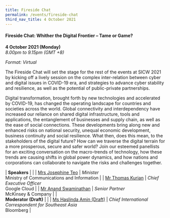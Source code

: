 ```yaml
---
title: Fireside Chat
permalink: /events/fireside-chat
third_nav_title: 4 October 2021
---
```

#### **Fireside Chat: Whither the Digital Frontier – Tame or Game?**

**4 October 2021 (Monday)**  
*8.00pm to 9.15pm (GMT +8)*

*Format: Virtual*

The Fireside Chat will set the stage for the rest of the events at SICW 2021 by kicking off a lively session on the complex inter-relation between cyber and digital issues in COVID-19 era, and strategies to advance cyber stability and resilience, as well as the potential of public-private partnerships.

Digital transformation, brought forth by new technologies and accelerated by COVID-19, has changed the operating landscape for countries and societies across the world. Global connectivity and interdependency have increased our reliance on shared digital infrastructure, tools and applications, the entanglement of businesses and supply chain, as well as the ease of social connections. These developments bring along new and enhanced risks on national security, unequal economic development, business continuity and social resilience. What then, does this mean, to the stakeholders of the digital future? How can we traverse the digital terrain for a more prosperous, secure and safer world? Join our esteemed panellists for an exciting conversation on the macro-trends of technology, how these trends are causing shifts in global power dynamics, and how nations and corporations can collaborate to navigate the risks and challenges together.

| **Speakers**    |                                                              |
| [Mrs Josephine Teo](/speaker-josephine-teo)     | *Minister*<br>Ministry of Communications and Information      |
| [Mr Thomas Kurian](/speaker-thomas-kurian)  | *Chief Executive Officer*<br>Google Cloud                  |
| [Mr Anand Swaminathan](/speaker-anand-s)  | *Senior Partner*<br>McKinsey & Company                  |
| <br> **Moderator (Draft)**          |                                                              |
| [Ms Haslinda Amin (Draft)](/speaker-haslinda-amin)  | *Chief International Correspondent for Southeast Asia*<br>Bloomberg                  |